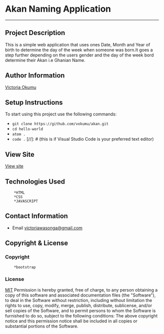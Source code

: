 # Akan Naming Application 
---
## Project Description
This is a simple web application that uses ones Date, Month and Year of birth to determine the day of the week when someone was born.It goes a step further depending on the users gender and the day of the week bord determine their Akan i.e Ghanian Name. 


## Author Information
[Victoria Okumu](https://github.com/vokumu)

## Setup Instructions  
To start using this project use the following commands:

- `git clone https://github.com/vokumu/akan.git`
- `cd hello-world`
- `atom .`
- `code .` [//]: # (this is if Visual Studio Code is your preferred text editor)

## View Site
[View site](https://vokumu.github.io/akan/)

## Technologies Used 
        *HTML
        *CSS
        *JAVASCRIPT

## Contact Information
- Email <victoriawasonga@gmail.com>

## Copyright  & License
### Copyright
        *bootstrap
        
### License
[MIT](LICENSE)
Permission is hereby granted, free of charge, to any person obtaining a copy of this software and associated documentation files (the "Software"), to deal in the Software without restriction, including without limitation the rights to use, copy, modify, merge, publish, distribute, sublicense, and/or sell copies of the Software, and to permit persons to whom the Software is furnished to do so, subject to the following conditions:
The above copyright notice and this permission notice shall be included in all copies or substantial portions of the Software.
